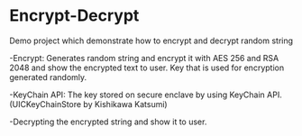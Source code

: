 # Encrypt-Decrypt
Demo project which demonstrate how to encrypt and decrypt random string 

-Encrypt: Generates random string and encrypt it with AES 256 and RSA 2048 and show the encrypted text to user. Key that is used for encryption generated randomly.

-KeyChain API: The key stored on secure enclave by using KeyChain API. (UICKeyChainStore by Kishikawa Katsumi)

-Decrypting the encrypted string and show it to user.
